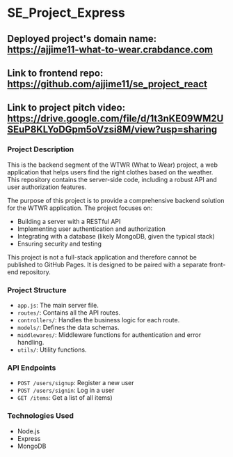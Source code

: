 # SE_Project_Express

## Deployed project's domain name: https://ajjime11-what-to-wear.crabdance.com

## Link to frontend repo: https://github.com/ajjime11/se_project_react

## Link to project pitch video: https://drive.google.com/file/d/1t3nKE09WM2USEuP8KLYoDGpm5oVzsi8M/view?usp=sharing 

### Project Description

This is the backend segment of the WTWR (What to Wear) project, a web application that helps users find the right clothes based on the weather. This repository contains the server-side code, including a robust API and user authorization features.

The purpose of this project is to provide a comprehensive backend solution for the WTWR application. The project focuses on:

- Building a server with a RESTful API
- Implementing user authentication and authorization
- Integrating with a database (likely MongoDB, given the typical stack)
- Ensuring security and testing

This project is not a full-stack application and therefore cannot be published to GitHub Pages. It is designed to be paired with a separate front-end repository.

### Project Structure

- `app.js`: The main server file.
- `routes/`: Contains all the API routes.
- `controllers/`: Handles the business logic for each route.
- `models/`: Defines the data schemas.
- `middlewares/`: Middleware functions for authentication and error handling.
- `utils/`: Utility functions.

### API Endpoints

- `POST /users/signup`: Register a new user
- `POST /users/signin`: Log in a user
- `GET /items`: Get a list of all items)

### Technologies Used

- Node.js
- Express
- MongoDB
